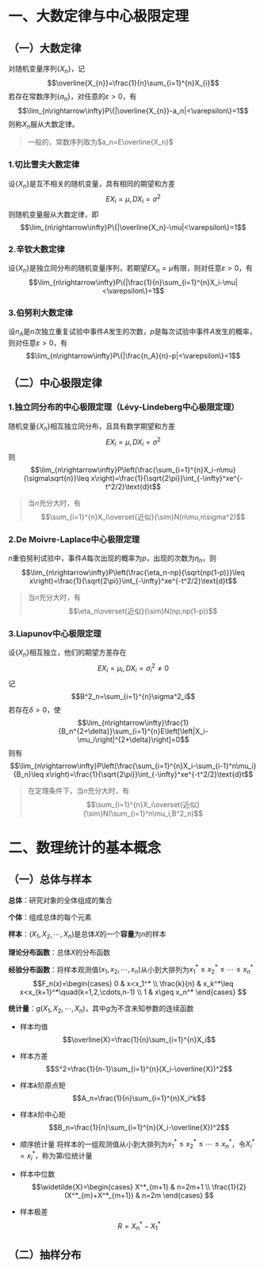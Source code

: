 # 一、大数定律与中心极限定理
## （一）大数定律

对随机变量序列$\{X_{n}\}$，记$$\overline{X_{n}}=\frac{1}{n}\sum_{i=1}^{n}X_{i}$$
若存在常数序列$\{a_{n}\}$，对任意的$\varepsilon>0$，有$$\lim_{n\rightarrow\infty}P\{|\overline{X_{n}}-a_n|<\varepsilon\}=1$$
则称$X_n$服从大数定律。

> 一般的，常数序列取为$a_n=E\overline{X_n}$

### 1.切比雪夫大数定律

设$\{X_n\}$是互不相关的随机变量，具有相同的期望和方差$$EX_i=\mu, DX_i=\sigma^2$$
则随机变量服从大数定律，即$$\lim_{n\rightarrow\infty}P\{|\overline{X_n}-\mu|<\varepsilon\}=1$$
### 2.辛钦大数定律
设$\{X_n\}$是独立同分布的随机变量序列，若期望$EX_n=\mu$有限，则对任意$\varepsilon>0$，有
$$\lim_{n\rightarrow\infty}P\{|\frac{1}{n}\sum_{i=1}^{n}X_i-\mu|<\varepsilon\}=1$$
### 3.伯努利大数定律
设$n_A$是$n$次独立重复试验中事件$A$发生的次数，$p$是每次试验中事件$A$发生的概率，则对任意$\varepsilon>0$，有
$$\lim_{n\rightarrow\infty}P\{|\frac{n_A}{n}-p|<\varepsilon\}=1$$

## （二）中心极限定律

### 1.独立同分布的中心极限定理（Lévy-Lindeberg中心极限定理）
随机变量$\{X_n\}$相互独立同分布，且具有数学期望和方差$$EX_i=\mu, DX_i=\sigma^2$$
则
$$\lim_{n\rightarrow\infty}P\left(\frac{\sum_{i=1}^{n}X_i-n\mu}{\sigma\sqrt{n}}\leq x\right)=\frac{1}{\sqrt{2\pi}}\int_{-\infty}^xe^{-t^2/2}\text{d}t$$
> 当$n$充分大时，有
> $$\sum_{i=1}^{n}X_i\overset{近似}{\sim}N(n\mu,n\sigma^2)$$
### 2.De Moivre-Laplace中心极限定理
$n$重伯努利试验中，事件$A$每次出现的概率为$p$，出现的次数为$\eta_n$，则
$$\lim_{n\rightarrow\infty}P\left(\frac{\eta_n-np}{\sqrt{np(1-p)}}\leq x\right)=\frac{1}{\sqrt{2\pi}}\int_{-\infty}^xe^{-t^2/2}\text{d}t$$
> 当$n$充分大时，有
> $$\eta_n\overset{近似}{\sim}N(np,np(1-p))$$
### 3.Liapunov中心极限定理
设$\{X_n\}$相互独立，他们的期望方差存在
$$EX_i=\mu_i, DX_i=\sigma^2_i\neq0$$
记
$$B^2_n=\sum_{i=1}^{n}\sigma^2_i$$
若存在$\delta>0$，使
$$\lim_{n\rightarrow\infty}\frac{1}{B_n^{2+\delta}}\sum_{i=1}^{n}E\left[\left|X_i-\mu_i\right|^{2+\delta}\right]=0$$
则有
$$\lim_{n\rightarrow\infty}P\left(\frac{\sum_{i=1}^{n}X_i-\sum_{i-1}^n\mu_i}{B_n}\leq x\right)=\frac{1}{\sqrt{2\pi}}\int_{-\infty}^xe^{-t^2/2}\text{d}t$$
>在定理条件下，当$n$充分大时，有
>$$\sum_{i=1}^{n}X_i\overset{近似}{\sim}N(\sum_{i=1}^n\mu_i,B^2_n)$$
# 二、数理统计的基本概念
## （一）总体与样本

**总体**：研究对象的全体组成的集合

**个体**：组成总体的每个元素

**样本**：$(X_1,X_2,\cdots,X_n)$是总体$X$的一个**容量**为$n$的样本

**理论分布函数**：总体$X$的分布函数

**经验分布函数**：将样本观测值$(x_1,x_2,\cdots,x_n)$从小到大排列为$x_1^*\leq x_2^*\leq\cdots\leq x_n^*$
$$F_n(x)=\begin{cases}
0 & x<x_1^* \\
\frac{k}{n} & x_k^*\leq x<x_{k+1}^*\quad(k=1,2,\cdots,n-1) \\
1 & x\geq x_n^*
\end{cases}
$$

**统计量**：$g(X_1,X_2,\cdots,X_n)$，其中$g$为不含未知参数的连续函数
- 样本均值 $$\overline{X}=\frac{1}{n}\sum_{i=1}^{n}X_i$$
- 样本方差$$S^2=\frac{1}{n-1}\sum_{i=1}^{n}(X_i-\overline{X})^2$$
- 样本$k$阶原点矩$$A_n=\frac{1}{n}\sum_{i=1}^{n}X_i^k$$
- 样本$k$阶中心矩$$B_n=\frac{1}{n}\sum_{i=1}^{n}(X_i-\overline{X})^2$$
- 顺序统计量
	将样本的一组观测值从小到大排列为$x_1^*\leq x_2^*\leq\cdots\leq x_n^*$，令$X_i^*=x_i^*$，称为第$i$位统计量

- 样本中位数$$\widetilde{X}=\begin{cases}
X^*_{m+1} & n=2m+1 \\
\frac{1}{2}(X^*_{m}+X^*_{m+1}) & n=2m
\end{cases}
$$
- 样本极差$$R=X^*_{n}-X^*_1$$
## （二）抽样分布
